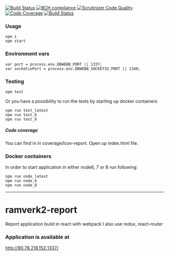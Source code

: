 [![Build Status](https://travis-ci.org/alevor657/ramverk2-report.svg?branch=master)](https://travis-ci.org/alevor657/ramverk2-report)
[![BCH compliance](https://bettercodehub.com/edge/badge/alevor657/ramverk2-report?branch=master)](https://bettercodehub.com/)
[![Scrutinizer Code Quality](https://scrutinizer-ci.com/g/alevor657/ramverk2-report/badges/quality-score.png?b=master)](https://scrutinizer-ci.com/g/alevor657/ramverk2-report/?branch=master)
[![Code Coverage](https://scrutinizer-ci.com/g/alevor657/ramverk2-report/badges/coverage.png?b=master)](https://scrutinizer-ci.com/g/alevor657/ramverk2-report/?branch=master)
[![Build Status](https://scrutinizer-ci.com/g/alevor657/ramverk2-report/badges/build.png?b=master)](https://scrutinizer-ci.com/g/alevor657/ramverk2-report/build-status/master)

### Usage

    npm i
    npm start

### Environment vars

    var port = process.env.DBWEBB_PORT || 1337;
    var socketioPort = process.env.DBWEBB_SOCKETIO_PORT || 1340;

### Testing

    npm test

Or you have a possibility to run the tests by starting up docker containers

    npm run test_latest
    npm run test_6
    npm run test_8

##### Code coverage

You can find in in coverage/lcov-report. Open up index.html file.

### Docker containers

In order to start application in either node6, 7 or 8 run following:

    npm run node_latest
    npm run node_6
    npm run node_8


-------------------------

# ramverk2-report
Report application build in react with webpack
I also use redux, react-router

### Application is available at

http://80.78.218.152:1337/
